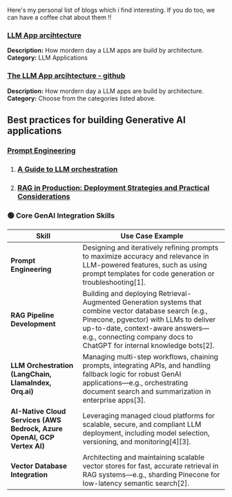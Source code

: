 Here's my personal list of blogs which i find interesting. If you do too, we can have a coffee chat about them !!


### [LLM App arcihtecture ](https://medium.com/@terrycho/llm-application-architecture-b5e4425c73e1)
**Description:** How mordern day a LLM apps are build by architecture. 
**Category:** LLM Applications

### [The LLM App arcihtecture - github ](https://github.blog/ai-and-ml/llms/the-architecture-of-todays-llm-applications/)
**Description:** How mordern day a LLM apps are build by architecture. 
**Category:** Choose from the categories listed above.


## Best practices for building Generative AI applications 

### [Prompt Engineering](https://outshift.cisco.com/blog/prompt-engineering-techniques-genai-power-users)

1. ### [**A Guide to LLM orchestration**](https://orq.ai/blog/llm-orchestration)
2. ### [**RAG in Production: Deployment Strategies and Practical Considerations**](https://coralogix.com/ai-blog/rag-in-production-deployment-strategies-and-practical-considerations/)


### 🟢 Core GenAI Integration Skills

| Skill | Use Case Example |
|-------|-----------------|
| **Prompt Engineering** | Designing and iteratively refining prompts to maximize accuracy and relevance in LLM-powered features, such as using prompt templates for code generation or troubleshooting[1]. |
| **RAG Pipeline Development** | Building and deploying Retrieval-Augmented Generation systems that combine vector database search (e.g., Pinecone, pgvector) with LLMs to deliver up-to-date, context-aware answers—e.g., connecting company docs to ChatGPT for internal knowledge bots[2]. |
| **LLM Orchestration (LangChain, LlamaIndex, Orq.ai)** | Managing multi-step workflows, chaining prompts, integrating APIs, and handling fallback logic for robust GenAI applications—e.g., orchestrating document search and summarization in enterprise apps[3]. |
| **AI-Native Cloud Services (AWS Bedrock, Azure OpenAI, GCP Vertex AI)** | Leveraging managed cloud platforms for scalable, secure, and compliant LLM deployment, including model selection, versioning, and monitoring[4][3]. |
| **Vector Database Integration** | Architecting and maintaining scalable vector stores for fast, accurate retrieval in RAG systems—e.g., sharding Pinecone for low-latency semantic search[2]. |
